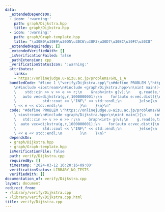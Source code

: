 ```yaml
---
data:
  _extendedDependsOn:
  - icon: ':warning:'
    path: graph/Dijkstra.hpp
    title: graph/Dijkstra.hpp
  - icon: ':warning:'
    path: graph/Graph-template.hpp
    title: "\u30B0\u30E9\u30D5\u30C6\u30F3\u30D7\u30EC\u30FC\u30C8"
  _extendedRequiredBy: []
  _extendedVerifiedWith: []
  _isVerificationFailed: false
  _pathExtension: cpp
  _verificationStatusIcon: ':warning:'
  attributes:
    links:
    - https://onlinejudge.u-aizu.ac.jp/problems/GRL_1_A
  bundledCode: "#line 1 \"verify/Dijkstra.cpp\"\n#define PROBLEM \"https://onlinejudge.u-aizu.ac.jp/problems/GRL_1_A\"\
    \n#include <iostream>\n#include <graph/Dijkstra.hpp>\n\nint main(){\n    int v,e,r;\n\
    \    std::cin >> v >> e >> r;\n    Graph<int> g(v);\n    g.read(e,true,0);\n \
    \   auto vec=dijkstra(g,r,1000000001);\n    for(auto e:vec.dist){\n        if(e==1000000001){\n\
    \            std::cout << \"INF\" << std::endl;\n        }else{\n            std::cout\
    \ << e << std::endl;\n        }\n    }\n}\n"
  code: "#define PROBLEM \"https://onlinejudge.u-aizu.ac.jp/problems/GRL_1_A\"\n#include\
    \ <iostream>\n#include <graph/Dijkstra.hpp>\n\nint main(){\n    int v,e,r;\n \
    \   std::cin >> v >> e >> r;\n    Graph<int> g(v);\n    g.read(e,true,0);\n  \
    \  auto vec=dijkstra(g,r,1000000001);\n    for(auto e:vec.dist){\n        if(e==1000000001){\n\
    \            std::cout << \"INF\" << std::endl;\n        }else{\n            std::cout\
    \ << e << std::endl;\n        }\n    }\n}"
  dependsOn:
  - graph/Dijkstra.hpp
  - graph/Graph-template.hpp
  isVerificationFile: false
  path: verify/Dijkstra.cpp
  requiredBy: []
  timestamp: '2024-03-12 16:20:16+09:00'
  verificationStatus: LIBRARY_NO_TESTS
  verifiedWith: []
documentation_of: verify/Dijkstra.cpp
layout: document
redirect_from:
- /library/verify/Dijkstra.cpp
- /library/verify/Dijkstra.cpp.html
title: verify/Dijkstra.cpp
---
```

